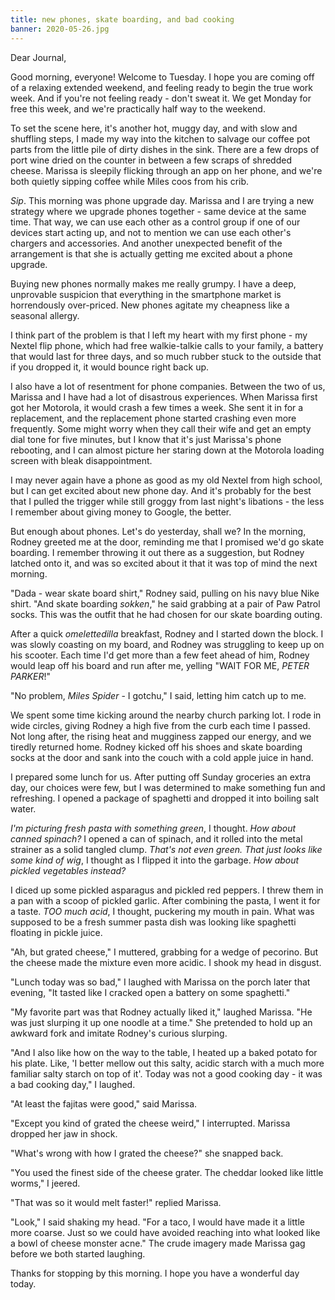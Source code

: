 ```yaml
---
title: new phones, skate boarding, and bad cooking
banner: 2020-05-26.jpg
---
```


Dear Journal,

Good morning, everyone!  Welcome to Tuesday.  I hope you are coming
off of a relaxing extended weekend, and feeling ready to begin the
true work week.  And if you're not feeling ready - don't sweat it.  We
get Monday for free this week, and we're practically half way to the
weekend.

To set the scene here, it's another hot, muggy day, and with slow and
shuffling steps, I made my way into the kitchen to salvage our coffee
pot parts from the little pile of dirty dishes in the sink.  There are
a few drops of port wine dried on the counter in between a few scraps
of shredded cheese.  Marissa is sleepily flicking through an app on
her phone, and we're both quietly sipping coffee while Miles coos from
his crib.

_Sip_.  This morning was phone upgrade day.  Marissa and I are trying
a new strategy where we upgrade phones together - same device at the
same time.  That way, we can use each other as a control group if one
of our devices start acting up, and not to mention we can use each
other's chargers and accessories.  And another unexpected benefit of
the arrangement is that she is actually getting me excited about a
phone upgrade.

Buying new phones normally makes me really grumpy.  I have a deep,
unprovable suspicion that everything in the smartphone market is
horrendously over-priced.  New phones agitate my cheapness like a
seasonal allergy.

I think part of the problem is that I left my heart with my first
phone - my Nextel flip phone, which had free walkie-talkie calls to
your family, a battery that would last for three days, and so much
rubber stuck to the outside that if you dropped it, it would bounce
right back up.

I also have a lot of resentment for phone companies.  Between the two
of us, Marissa and I have had a lot of disastrous experiences.  When
Marissa first got her Motorola, it would crash a few times a week.
She sent it in for a replacement, and the replacement phone started
crashing even more frequently.  Some might worry when they call their
wife and get an empty dial tone for five minutes, but I know that it's
just Marissa's phone rebooting, and I can almost picture her staring
down at the Motorola loading screen with bleak disappointment.

I may never again have a phone as good as my old Nextel from high
school, but I can get excited about new phone day.  And it's probably
for the best that I pulled the trigger while still groggy from last
night's libations - the less I remember about giving money to Google,
the better.

But enough about phones.  Let's do yesterday, shall we?  In the
morning, Rodney greeted me at the door, reminding me that I promised
we'd go skate boarding.  I remember throwing it out there as a
suggestion, but Rodney latched onto it, and was so excited about it
that it was top of mind the next morning.

"Dada - wear skate board shirt," Rodney said, pulling on his navy blue
Nike shirt.  "And skate boarding _sokken_," he said grabbing at a pair
of Paw Patrol socks.  This was the outfit that he had chosen for our
skate boarding outing.

After a quick _omelettedilla_ breakfast, Rodney and I started down the
block.  I was slowly coasting on my board, and Rodney was struggling
to keep up on his scooter.  Each time I'd get more than a few feet
ahead of him, Rodney would leap off his board and run after me,
yelling "WAIT FOR ME, _PETER PARKER_!"

"No problem, _Miles Spider_ - I gotchu," I said, letting him catch up
to me.

We spent some time kicking around the nearby church parking lot.  I
rode in wide circles, giving Rodney a high five from the curb each
time I passed.  Not long after, the rising heat and mugginess zapped
our energy, and we tiredly returned home.  Rodney kicked off his shoes
and skate boarding socks at the door and sank into the couch with a
cold apple juice in hand.

I prepared some lunch for us.  After putting off Sunday groceries an
extra day, our choices were few, but I was determined to make
something fun and refreshing.  I opened a package of spaghetti and
dropped it into boiling salt water.

_I'm picturing fresh pasta with something green_, I thought.  _How
about canned spinach?_  I opened a can of spinach, and it rolled into
the metal strainer as a solid tangled clump.  _That's not even green.
That just looks like some kind of wig_, I thought as I flipped it into
the garbage.  _How about pickled vegetables instead?_

I diced up some pickled asparagus and pickled red peppers.  I threw
them in a pan with a scoop of pickled garlic.  After combining the
pasta, I went it for a taste.  _TOO much acid_, I thought, puckering
my mouth in pain.  What was supposed to be a fresh summer pasta dish
was looking like spaghetti floating in pickle juice.

"Ah, but grated cheese," I muttered, grabbing for a wedge of
pecorino.  But the cheese made the mixture even more acidic.  I shook
my head in disgust.

"Lunch today was so bad," I laughed with Marissa on the porch later
that evening, "It tasted like I cracked open a battery on some
spaghetti."

"My favorite part was that Rodney actually liked it," laughed Marissa.
"He was just slurping it up one noodle at a time."  She pretended to
hold up an awkward fork and imitate Rodney's curious slurping.

"And I also like how on the way to the table, I heated up a baked
potato for his plate.  Like, 'I better mellow out this salty, acidic
starch with a much more familiar salty starch on top of it'.  Today
was not a good cooking day - it was a bad cooking day," I laughed.

"At least the fajitas were good," said Marissa.

"Except you kind of grated the cheese weird," I interrupted.  Marissa
dropped her jaw in shock.

"What's wrong with how I grated the cheese?" she snapped back.

"You used the finest side of the cheese grater.  The cheddar looked
like little worms," I jeered.

"That was so it would melt faster!" replied Marissa.

"Look," I said shaking my head.  "For a taco, I would have made it a
little more coarse.  Just so we could have avoided reaching into what
looked like a bowl of cheese monster acne."  The crude imagery made
Marissa gag before we both started laughing.

Thanks for stopping by this morning.  I hope you have a wonderful day
today.
